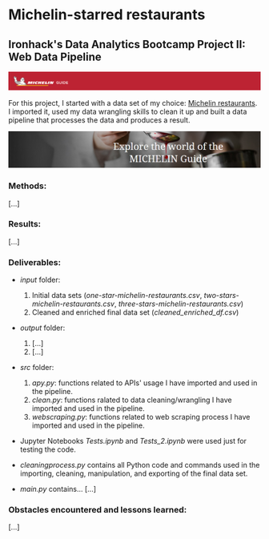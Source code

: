 # Michelin-starred restaurants

## Ironhack's Data Analytics Bootcamp Project II: Web Data Pipeline

![Michelin Guide](/images/michelin_2.png)

For this project, I started with a data set of my choice: [Michelin restaurants](https://www.kaggle.com/jackywang529/michelin-restaurants#three-stars-michelin-restaurants.csv). I imported it, used my data wrangling skills to clean it up and built a data pipeline that processes the data and produces a result.

![Michelin Guide](/images/michelin_3.png)

### Methods:

[...]

### Results:

[...]

### Deliverables:

* *input* folder:
    1. Initial data sets (*one-star-michelin-restaurants.csv*, *two-stars-michelin-restaurants.csv*, *three-stars-michelin-restaurants.csv*)
    1. Cleaned and enriched final data set (*cleaned_enriched_df.csv*)
* *output* folder:
    1. [...]
    1. [...]
* *src* folder:
    1. *apy.py*: functions related to APIs' usage I have imported and used in the pipeline.
    1. *clean.py*: functions ralated to data cleaning/wrangling I have imported and used in the pipeline.
    1. *webscraping.py*: functions related to web scraping process I have imported and used in the pipeline.

* Jupyter Notebooks *Tests.ipynb* and *Tests_2.ipynb* were used just for testing the code.
* *cleaningprocess.py* contains all Python code and commands used in the importing, cleaning, manipulation, and exporting of the final data set.
* *main.py* contains... [...]

### Obstacles encountered and lessons learned:

[...]